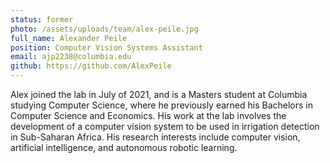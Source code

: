 ```yaml
---
status: former
photo: /assets/uploads/team/alex-peile.jpg
full_name: Alexander Peile
position: Computer Vision Systems Assistant
email: ajp2238@columbia.edu
github: https://github.com/AlexPeile
---
```

Alex joined the lab in July of 2021, and is a Masters student at Columbia studying Computer Science, where he previously earned his Bachelors in Computer Science and Economics. His work at the lab involves the development of a computer vision system to be used in irrigation detection in Sub-Saharan Africa. His research interests include computer vision, artificial intelligence, and autonomous robotic learning.
